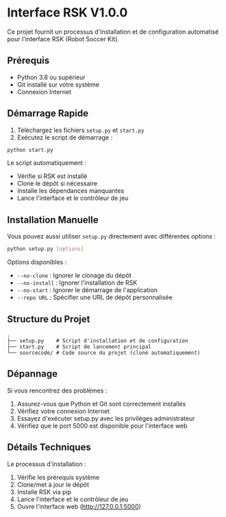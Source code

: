 # Interface RSK V1.0.0

Ce projet fournit un processus d'installation et de configuration automatisé pour l'interface RSK (Robot Soccer Kit).

## Prérequis

- Python 3.8 ou supérieur
- Git installé sur votre système
- Connexion Internet

## Démarrage Rapide

1. Téléchargez les fichiers `setup.py` et `start.py`
2. Exécutez le script de démarrage :
```bash
python start.py
```

Le script automatiquement :
- Vérifie si RSK est installé
- Clone le dépôt si nécessaire
- Installe les dépendances manquantes
- Lance l'interface et le contrôleur de jeu

## Installation Manuelle

Vous pouvez aussi utiliser `setup.py` directement avec différentes options :

```bash
python setup.py [options]
```

Options disponibles :
- `--no-clone` : Ignorer le clonage du dépôt
- `--no-install` : Ignorer l'installation de RSK
- `--no-start` : Ignorer le démarrage de l'application
- `--repo URL` : Spécifier une URL de dépôt personnalisée

## Structure du Projet

```
.
├── setup.py    # Script d'installation et de configuration
├── start.py    # Script de lancement principal
└── sourcecode/ # Code source du projet (cloné automatiquement)
```

## Dépannage

Si vous rencontrez des problèmes :
1. Assurez-vous que Python et Git sont correctement installés
2. Vérifiez votre connexion Internet
3. Essayez d'exécuter setup.py avec les privilèges administrateur
4. Vérifiez que le port 5000 est disponible pour l'interface web

## Détails Techniques

Le processus d'installation :
1. Vérifie les prérequis système
2. Clone/met à jour le dépôt
3. Installe RSK via pip
4. Lance l'interface et le contrôleur de jeu
5. Ouvre l'interface web (http://127.0.0.1:5000)